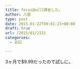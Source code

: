 ```yaml
---
title: focus@will課金した。
author: 八雲
type: post
date: 2015-01-22T09:01:23+00:00
draft: true
url: /2015/01/2131
categories:
  - 日記

---
```

3ヶ月で$9.99だったので試しに。
